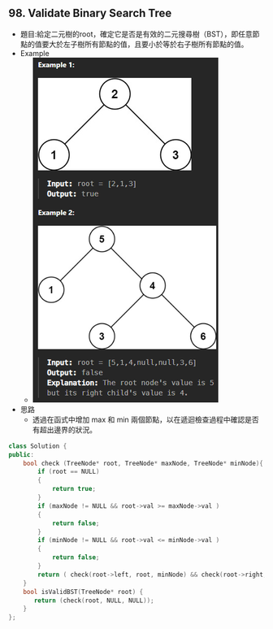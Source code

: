 ## 98. Validate Binary Search Tree
- 題目:給定二元樹的root，確定它是否是有效的二元搜尋樹（BST），即任意節點的值要大於左子樹所有節點的值，且要小於等於右子樹所有節點的值。
- Example
    - ![image](https://github.com/bebe6990103/LeetCode/blob/main/Image/98_Example.png)
- 思路
    - 透過在函式中增加 max 和 min 兩個節點，以在遞迴檢查過程中確認是否有超出邊界的狀況。
```cpp
class Solution {
public:
    bool check (TreeNode* root, TreeNode* maxNode, TreeNode* minNode){
        if (root == NULL)
        {
            return true;
        } 
        if (maxNode != NULL && root->val >= maxNode->val )
        {
            return false;
        }
        if (minNode != NULL && root->val <= minNode->val )
        {
            return false;
        }
        return ( check(root->left, root, minNode) && check(root->right, maxNode, root) );
    }
    bool isValidBST(TreeNode* root) {
       return (check(root, NULL, NULL));
    }
};
```
